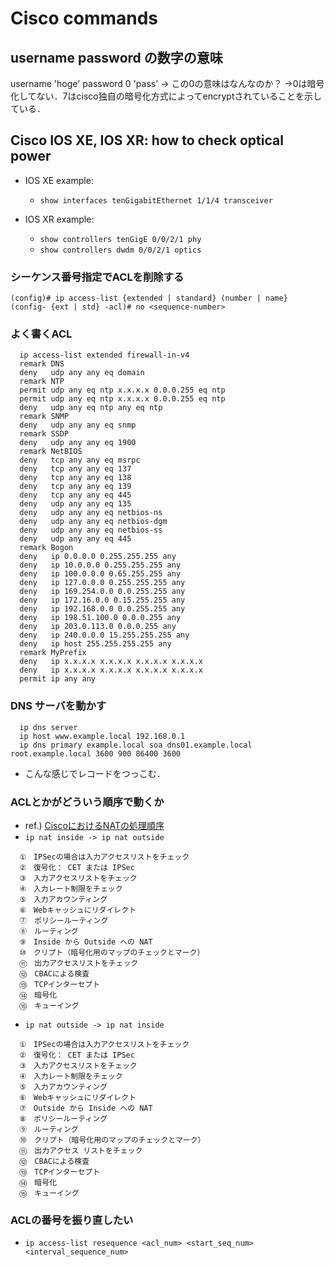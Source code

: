 # Cisco commands
## username password の数字の意味
username 'hoge' password 0 'pass' -> この0の意味はなんなのか？
→0は暗号化してない．7はcisco独自の暗号化方式によってencryptされていることを示している．

## Cisco IOS XE, IOS XR: how to check optical power
- IOS XE example:
  - `show interfaces tenGigabitEthernet 1/1/4 transceiver`

- IOS XR example:
  - `show controllers tenGigE 0/0/2/1 phy`
  - `show controllers dwdm 0/0/2/1 optics`

### シーケンス番号指定でACLを削除する
```
(config)# ip access-list {extended | standard} (number | name}
(config- {ext | std} -acl)# no <sequence-number>
```

### よく書くACL
```
  ip access-list extended firewall-in-v4
  remark DNS
  deny   udp any any eq domain
  remark NTP
  permit udp any eq ntp x.x.x.x 0.0.0.255 eq ntp
  permit udp any eq ntp x.x.x.x 0.0.0.255 eq ntp
  deny   udp any eq ntp any eq ntp
  remark SNMP
  deny   udp any any eq snmp
  remark SSDP
  deny   udp any any eq 1900
  remark NetBIOS
  deny   tcp any any eq msrpc
  deny   tcp any any eq 137
  deny   tcp any any eq 138
  deny   tcp any any eq 139
  deny   tcp any any eq 445
  deny   udp any any eq 135
  deny   udp any any eq netbios-ns
  deny   udp any any eq netbios-dgm
  deny   udp any any eq netbios-ss
  deny   udp any any eq 445
  remark Bogon
  deny   ip 0.0.0.0 0.255.255.255 any
  deny   ip 10.0.0.0 0.255.255.255 any
  deny   ip 100.0.0.0 0.65.255.255 any
  deny   ip 127.0.0.0 0.255.255.255 any
  deny   ip 169.254.0.0 0.0.255.255 any
  deny   ip 172.16.0.0 0.15.255.255 any
  deny   ip 192.168.0.0 0.0.255.255 any
  deny   ip 198.51.100.0 0.0.0.255 any
  deny   ip 203.0.113.0 0.0.0.255 any
  deny   ip 240.0.0.0 15.255.255.255 any
  deny   ip host 255.255.255.255 any
  remark MyPrefix
  deny   ip x.x.x.x x.x.x.x x.x.x.x x.x.x.x
  deny   ip x.x.x.x x.x.x.x x.x.x.x x.x.x.x
  permit ip any any
```

### DNS サーバを動かす
```
  ip dns server
  ip host www.example.local 192.168.0.1
  ip dns primary example.local soa dns01.example.local root.example.local 3600 900 86400 3600
```
  - こんな感じでレコードをつっこむ．

### ACLとかがどういう順序で動くか
- ref.) [CiscoにおけるNATの処理順序](https://www.infraexpert.com/study/nat7.htm)
- `ip nat inside -> ip nat outside`
```
  ①　IPSecの場合は入力アクセスリストをチェック 
  ②　復号化： CET または IPSec 
  ③　入力アクセスリストをチェック 
  ④　入力レート制限をチェック
  ⑤　入力アカウンティング 
  ⑥　Webキャッシュにリダイレクト
  ⑦　ポリシールーティング
  ⑧　ルーティング
  ⑨　Inside から Outside への NAT 
  ⑩　クリプト（暗号化用のマップのチェックとマーク） 
  ⑪　出力アクセスリストをチェック 
  ⑫　CBACによる検査
  ⑬　TCPインターセプト 
  ⑭　暗号化
  ⑮　キューイング
```

- `ip nat outside -> ip nat inside`
```
  ①　IPSecの場合は入力アクセスリストをチェック 
  ②　復号化： CET または IPSec
  ③　入力アクセスリストをチェック 
  ④　入力レート制限をチェック
  ⑤　入力アカウンティング
  ⑥　Webキャッシュにリダイレクト
  ⑦　Outside から Inside への NAT
  ⑧　ポリシールーティング
  ⑨　ルーティング
  ⑩　クリプト（暗号化用のマップのチェックとマーク）
  ⑪　出力アクセス リストをチェック
  ⑫　CBACによる検査
  ⑬　TCPインターセプト 
  ⑭　暗号化
  ⑮　キューイング
```

### ACLの番号を振り直したい
- `ip access-list resequence <acl_num> <start_seq_num> <interval_sequence_num>`